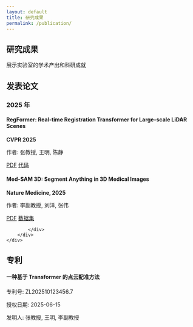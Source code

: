 ```yaml
---
layout: default
title: 研究成果
permalink: /publication/
---
```


<!-- 页面头部横幅区域 -->
<section class="page-header">
    <div class="container">
        <!-- 主标题 -->
        <h1>研究成果</h1>
        <!-- 副标题描述 -->
        <p>展示实验室的学术产出和科研成就</p>
    </div>
</section>

<!-- 论文发表内容区域 -->
<section class="content-section">
    <div class="container">
        <!-- 章节标题 -->
        <h2>发表论文</h2>
        <!-- 按年份分组的论文列表 -->
        <div class="publication-year">
            <!-- 年份标题 -->
            <h3>2025 年</h3>
            <!-- 论文列表容器 -->
            <div class="publication-list">
                <!-- 第一篇论文项目 -->
                <div class="publication-item">
                    <!-- 论文标题 -->
                    <h4>RegFormer: Real-time Registration Transformer for Large-scale LiDAR Scenes</h4>
                    <!-- 发表信息 -->
                    <p><strong>CVPR 2025</strong></p>
                    <!-- 作者信息 -->
                    <p>作者: 张教授, 王明, 陈静</p>
                    <!-- 资源链接区域 -->
                    <div class="publication-links">
                        <!-- PDF下载链接 -->
                        <a href="#" class="cta-button small">PDF</a>
                        <!-- 代码仓库链接 -->
                        <a href="#" class="cta-button small secondary">代码</a>
                    </div>
                </div>
                <!-- 第二篇论文项目 -->
                <div class="publication-item">
                    <!-- 论文标题 -->
                    <h4>Med-SAM 3D: Segment Anything in 3D Medical Images</h4>
                    <!-- 发表信息 -->
                    <p><strong>Nature Medicine, 2025</strong></p>
                    <!-- 作者信息 -->
                    <p>作者: 李副教授, 刘洋, 张伟</p>
                    <!-- 资源链接区域 -->
                    <div class="publication-links">
                        <!-- PDF下载链接 -->
                        <a href="#" class="cta-button small">PDF</a>
                        <!-- 数据集下载链接 -->
                        <a href="#" class="cta-button small secondary">数据集</a>
                    </div>
                </div>
                
            </div>
        </div>
    </div>
</section>

<!-- 专利内容区域，使用浅灰色背景区分 -->
<section class="content-section" style="background-color: var(--light-gray);">
    <div class="container">
        <!-- 章节标题 -->
        <h2>专利</h2>
        <!-- 专利列表容器 -->
        <div class="patent-list">
            <!-- 专利项目 -->
            <div class="patent-item">
                <!-- 专利名称 -->
                <h4>一种基于 Transformer 的点云配准方法</h4>
                <!-- 专利号 -->
                <p>专利号: ZL202510123456.7</p>
                <!-- 授权日期 -->
                <p>授权日期: 2025-06-15</p>
                <!-- 发明人信息 -->
                <p>发明人: 张教授, 王明, 李副教授</p>
            </div>  
        </div>
    </div>
</section>